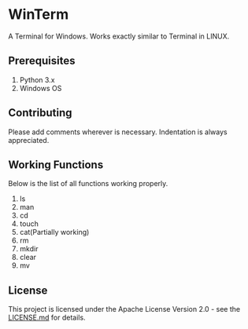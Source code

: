 # WinTerm

A Terminal for Windows. Works exactly similar to Terminal in LINUX.

## Prerequisites

1. Python 3.x
2. Windows OS

## Contributing

Please add comments wherever is necessary. Indentation is always appreciated.

## Working Functions

Below is the list of all functions working properly.

1. ls
2. man
3. cd
4. touch
5. cat(Partially working)
6. rm
7. mkdir
8. clear
9. mv

## License

This project is licensed under the Apache License Version 2.0 - see the [LICENSE.md](LICENSE) for details.
